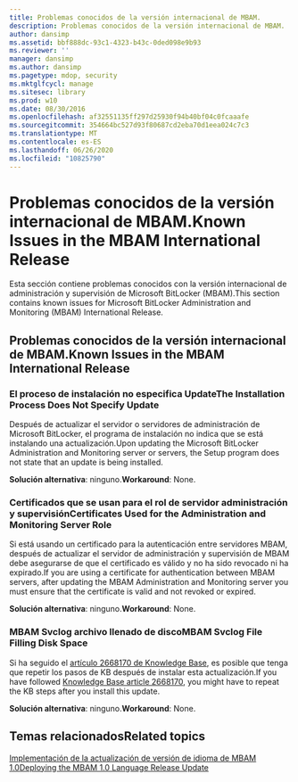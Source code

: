 ```yaml
---
title: Problemas conocidos de la versión internacional de MBAM.
description: Problemas conocidos de la versión internacional de MBAM.
author: dansimp
ms.assetid: bbf888dc-93c1-4323-b43c-0ded098e9b93
ms.reviewer: ''
manager: dansimp
ms.author: dansimp
ms.pagetype: mdop, security
ms.mktglfcycl: manage
ms.sitesec: library
ms.prod: w10
ms.date: 08/30/2016
ms.openlocfilehash: af32551135ff297d25930f94b40bf04c0fcaaafe
ms.sourcegitcommit: 354664bc527d93f80687cd2eba70d1eea024c7c3
ms.translationtype: MT
ms.contentlocale: es-ES
ms.lasthandoff: 06/26/2020
ms.locfileid: "10825790"
---
```

# <span data-ttu-id="d6109-103">Problemas conocidos de la versión internacional de MBAM.</span><span class="sxs-lookup"><span data-stu-id="d6109-103">Known Issues in the MBAM International Release</span></span>

<span data-ttu-id="d6109-104">Esta sección contiene problemas conocidos con la versión internacional de administración y supervisión de Microsoft BitLocker (MBAM).</span><span class="sxs-lookup"><span data-stu-id="d6109-104">This section contains known issues for Microsoft BitLocker Administration and Monitoring (MBAM) International Release.</span></span>

## <span data-ttu-id="d6109-105">Problemas conocidos de la versión internacional de MBAM.</span><span class="sxs-lookup"><span data-stu-id="d6109-105">Known Issues in the MBAM International Release</span></span>

### <span data-ttu-id="d6109-106">El proceso de instalación no especifica Update</span><span class="sxs-lookup"><span data-stu-id="d6109-106">The Installation Process Does Not Specify Update</span></span>

<span data-ttu-id="d6109-107">Después de actualizar el servidor o servidores de administración de Microsoft BitLocker, el programa de instalación no indica que se está instalando una actualización.</span><span class="sxs-lookup"><span data-stu-id="d6109-107">Upon updating the Microsoft BitLocker Administration and Monitoring server or servers, the Setup program does not state that an update is being installed.</span></span>

<span data-ttu-id="d6109-108">**Solución alternativa**: ninguno.</span><span class="sxs-lookup"><span data-stu-id="d6109-108">**Workaround**: None.</span></span>

### <span data-ttu-id="d6109-109">Certificados que se usan para el rol de servidor administración y supervisión</span><span class="sxs-lookup"><span data-stu-id="d6109-109">Certificates Used for the Administration and Monitoring Server Role</span></span>

<span data-ttu-id="d6109-110">Si está usando un certificado para la autenticación entre servidores MBAM, después de actualizar el servidor de administración y supervisión de MBAM debe asegurarse de que el certificado es válido y no ha sido revocado ni ha expirado.</span><span class="sxs-lookup"><span data-stu-id="d6109-110">If you are using a certificate for authentication between MBAM servers, after updating the MBAM Administration and Monitoring server you must ensure that the certificate is valid and not revoked or expired.</span></span>

<span data-ttu-id="d6109-111">**Solución alternativa**: ninguno.</span><span class="sxs-lookup"><span data-stu-id="d6109-111">**Workaround**: None.</span></span>

### <span data-ttu-id="d6109-112">MBAM Svclog archivo llenado de disco</span><span class="sxs-lookup"><span data-stu-id="d6109-112">MBAM Svclog File Filling Disk Space</span></span>

<span data-ttu-id="d6109-113">Si ha seguido el [artículo 2668170 de Knowledge Base](https://go.microsoft.com/fwlink/?LinkID=247277), es posible que tenga que repetir los pasos de KB después de instalar esta actualización.</span><span class="sxs-lookup"><span data-stu-id="d6109-113">If you have followed [Knowledge Base article 2668170](https://go.microsoft.com/fwlink/?LinkID=247277), you might have to repeat the KB steps after you install this update.</span></span>

<span data-ttu-id="d6109-114">**Solución alternativa**: ninguno.</span><span class="sxs-lookup"><span data-stu-id="d6109-114">**Workaround**: None.</span></span>

## <span data-ttu-id="d6109-115">Temas relacionados</span><span class="sxs-lookup"><span data-stu-id="d6109-115">Related topics</span></span>

[<span data-ttu-id="d6109-116">Implementación de la actualización de versión de idioma de MBAM 1.0</span><span class="sxs-lookup"><span data-stu-id="d6109-116">Deploying the MBAM 1.0 Language Release Update</span></span>](deploying-the-mbam-10-language-release-update.md)

 

 






